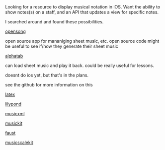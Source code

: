 ##

Looking for a resource to display musical notation in iOS. Want the ability to show notes(s) on a staff, and an API that updates a view for specific notes.

I searched around and found these possibilities.


[opensong](http://www.opensong.org/home/opensong-on-mac-os-x)

open source app for mananiging sheet music, etc. open source code might be useful to see if/how they generate their sheet music

[alphatab](http://www.alphatab.net/)

can load sheet music and play it back. could be really useful for lessons.

doesnt do ios yet, but that's in the plans. 

see the github for more information on this

[latex](https://martin-thoma.com/how-to-write-music-with-latex/)

[lilypond](http://lilypond.org/examples.html)

[musicxml](http://www.musicxml.com/software/)

[musickit](https://github.com/venturemedia/musickit)

[faust](https://github.com/grame-cncm/faust)

[musicscalekit](https://github.com/muukii/MusicalScaleKit)
